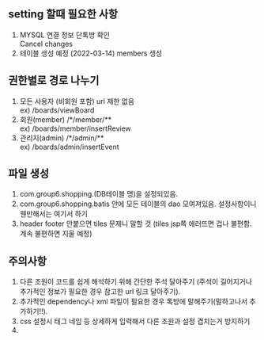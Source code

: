 ## setting 할때 필요한 사항

1. MYSQL 연결 정보 단톡방 확인<br>Cancel changes
2. 테이블 생성 예정 (2022-03-14) members 생성

## 권한별로 경로 나누기

1. 모든 사용자 (비회원 포함) url 제한 없음 <br>
ex) /boards/viewBoard
2. 회원(member) /*/member/** <br>
ex) /boards/member/insertReview
3. 관리지(admin) /*/admin/** <br>
ex) /boards/admin/insertEvent

<h2>파일 생성</h2>

1. com.group6.shopping.(DB테이블 명)을 설정되있음. <br>
2. com.group6.shopping.batis 안에 모든 테이블의 dao 모여져있음. 설정사항이니 웬만해서는 여기서 하기<br>
3. header footer 안붙으면 tiles 문제니 말할 것 (tiles jsp쪽 에러뜨면 겁나 불편함. 계속 불편하면 지울 예정)<br>

## 주의사항

1. 다른 조원이 코드를 쉽게 해석하기 위해 간단한 주석 달아주기 (주석이 길어지거나 추가적인 정보가 필요한 경우 참고한 url 링크 달아주기).
2. 추가적인 dependency나 xml 파일이 필요한 경우 톡방에 말해주기(말하고나서 추가하기!!).
3. css 설정시 태그 네임 등 상세하게 입력해서 다른 조원과 설정 겹치는거 방지하기
4. 
